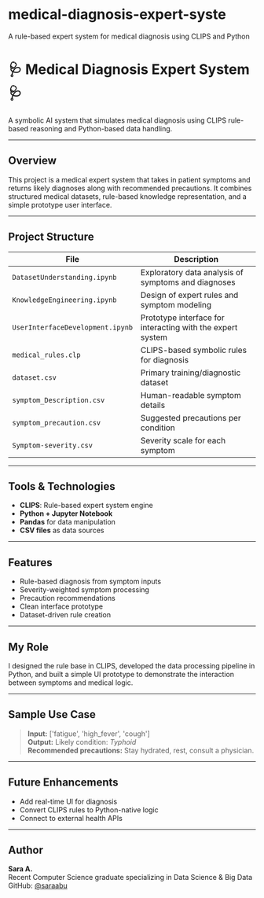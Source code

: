 # medical-diagnosis-expert-syste
A rule-based expert system for medical diagnosis using CLIPS and Python
# 🩺 Medical Diagnosis Expert System🩺

A symbolic AI system that simulates medical diagnosis using CLIPS rule-based reasoning and Python-based data handling.

---

##  Overview

This project is a medical expert system that takes in patient symptoms and returns likely diagnoses along with recommended precautions. It combines structured medical datasets, rule-based knowledge representation, and a simple prototype user interface.

---

##  Project Structure

| File | Description |
|------|-------------|
| `DatasetUnderstanding.ipynb` | Exploratory data analysis of symptoms and diagnoses |
| `KnowledgeEngineering.ipynb` | Design of expert rules and symptom modeling |
| `UserInterfaceDevelopment.ipynb` | Prototype interface for interacting with the expert system |
| `medical_rules.clp` | CLIPS-based symbolic rules for diagnosis |
| `dataset.csv` | Primary training/diagnostic dataset |
| `symptom_Description.csv` | Human-readable symptom details |
| `symptom_precaution.csv` | Suggested precautions per condition |
| `Symptom-severity.csv` | Severity scale for each symptom |

---

##  Tools & Technologies

- **CLIPS**: Rule-based expert system engine
- **Python + Jupyter Notebook**
- **Pandas** for data manipulation
- **CSV files** as data sources

---

##  Features

- Rule-based diagnosis from symptom inputs
- Severity-weighted symptom processing
- Precaution recommendations
- Clean interface prototype
- Dataset-driven rule creation

---

##  My Role

I designed the rule base in CLIPS, developed the data processing pipeline in Python, and built a simple UI prototype to demonstrate the interaction between symptoms and medical logic.

---

##  Sample Use Case

> **Input:** ['fatigue', 'high_fever', 'cough']  
> **Output:** Likely condition: *Typhoid*  
> **Recommended precautions:** Stay hydrated, rest, consult a physician.

---

##  Future Enhancements

- Add real-time UI for diagnosis
- Convert CLIPS rules to Python-native logic
- Connect to external health APIs

---

##  Author

**Sara A.**  
Recent Computer Science graduate specializing in Data Science & Big Data  
GitHub: [@saraabu](https://github.com/saraabu)

